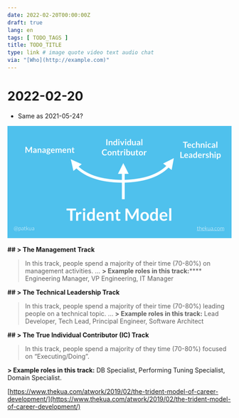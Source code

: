 ```yaml
---
date: 2022-02-20T00:00:00Z
draft: true
lang: en
tags: [ TODO_TAGS ]
title: TODO_TITLE
type: link # image quote video text audio chat
via: "[Who](http://example.com)"
---
```



# 2022-02-20

* Same as 2021-05-24?


![2022-02-20](2022-02-20.png)

**## > The Management Track**
> 
> In this track, people spend a majority of their time (70-80%) on management activities.
> …
**> **Example roles in this track**:****** Engineering Manager, VP Engineering, IT Manager

**## > The Technical Leadership Track**
> 
> In this track, people spend a majority of their time (70-80%) leading people on a technical topic.
> …
**> **Example roles in this track:**** Lead Developer, Tech Lead, Principal Engineer, Software Architect

**## > The True Individual Contributor (IC) Track**
> 
> In this track, people spend a majority of they time (70-80%) focused on “Executing/Doing”.
> 
**> **Example roles in this track:**** DB Specialist, Performing Tuning Specialist, Domain Specialist.

[https://www.thekua.com/atwork/2019/02/the-trident-model-of-career-development/](https://www.thekua.com/atwork/2019/02/the-trident-model-of-career-development/)

